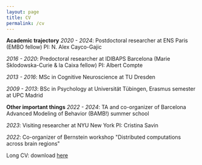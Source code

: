 ```yaml
---
layout: page
title: CV
permalink: /cv
---
```


**Academic trajectory**
*2020 - 2024*: 
Postdoctoral researcher at ENS Paris (EMBO fellow)
PI: N. Alex Cayco-Gajic

*2016 - 2020*: 
Predoctoral researcher at IDIBAPS Barcelona (Marie Sklodowska-Curie & la Caixa fellow)
PI: Albert Compte

*2013 - 2016*: 
MSc in Cognitive Neuroscience at TU Dresden

*2009 - 2013*: 
BSc in Psychology at Universität Tübingen, Erasmus semester at UPC Madrid

**Other important things**
*2022 - 2024*: 
TA and co-organizer of Barcelona Advanced Modeling of Behavior (BAMB!) summer school

*2023*:
Visiting researcher at NYU New York
PI: Cristina Savin

*2022*:
Co-organizer of Bernstein workshop "Distributed computations across brain regions"


Long CV: download [here](https://heikestein.github.io/assets/documents/CV.pdf)
